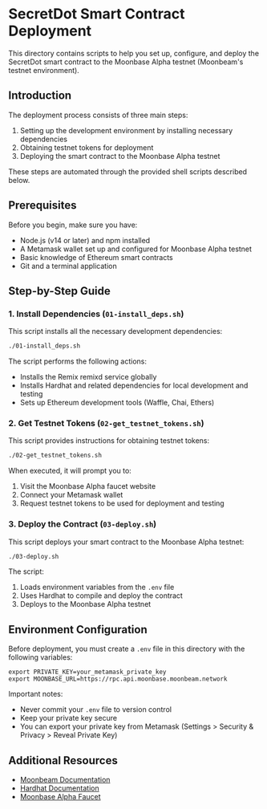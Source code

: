 # SecretDot Smart Contract Deployment

This directory contains scripts to help you set up, configure, and deploy the SecretDot smart contract to the Moonbase Alpha testnet (Moonbeam's testnet environment).

## Introduction

The deployment process consists of three main steps:

1. Setting up the development environment by installing necessary dependencies
2. Obtaining testnet tokens for deployment
3. Deploying the smart contract to the Moonbase Alpha testnet

These steps are automated through the provided shell scripts described below.

## Prerequisites

Before you begin, make sure you have:

- Node.js (v14 or later) and npm installed
- A Metamask wallet set up and configured for Moonbase Alpha testnet
- Basic knowledge of Ethereum smart contracts
- Git and a terminal application

## Step-by-Step Guide

### 1. Install Dependencies (`01-install_deps.sh`)

This script installs all the necessary development dependencies:

```bash
./01-install_deps.sh
```

The script performs the following actions:
- Installs the Remix remixd service globally
- Installs Hardhat and related dependencies for local development and testing
- Sets up Ethereum development tools (Waffle, Chai, Ethers)

### 2. Get Testnet Tokens (`02-get_testnet_tokens.sh`)

This script provides instructions for obtaining testnet tokens:

```bash
./02-get_testnet_tokens.sh
```

When executed, it will prompt you to:
1. Visit the Moonbase Alpha faucet website
2. Connect your Metamask wallet
3. Request testnet tokens to be used for deployment and testing

### 3. Deploy the Contract (`03-deploy.sh`)

This script deploys your smart contract to the Moonbase Alpha testnet:

```bash
./03-deploy.sh
```

The script:
1. Loads environment variables from the `.env` file
2. Uses Hardhat to compile and deploy the contract
3. Deploys to the Moonbase Alpha testnet

## Environment Configuration

Before deployment, you must create a `.env` file in this directory with the following variables:

```
export PRIVATE_KEY=your_metamask_private_key
export MOONBASE_URL=https://rpc.api.moonbase.moonbeam.network
```

Important notes:
- Never commit your `.env` file to version control
- Keep your private key secure
- You can export your private key from Metamask (Settings > Security & Privacy > Reveal Private Key)

## Additional Resources

- [Moonbeam Documentation](https://docs.moonbeam.network/)
- [Hardhat Documentation](https://hardhat.org/getting-started/)
- [Moonbase Alpha Faucet](https://apps.moonbeam.network/moonbase-alpha/faucet/)

